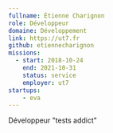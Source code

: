 ```yaml
---
fullname: Étienne Charignon
role: Développeur
domaine: Développement
link: https://ut7.fr
github: etiennecharignon
missions:
  - start: 2018-10-24
    end: 2021-10-31
    status: service
    employer: ut7
startups:
    - eva
---
```


Développeur "tests addict"
